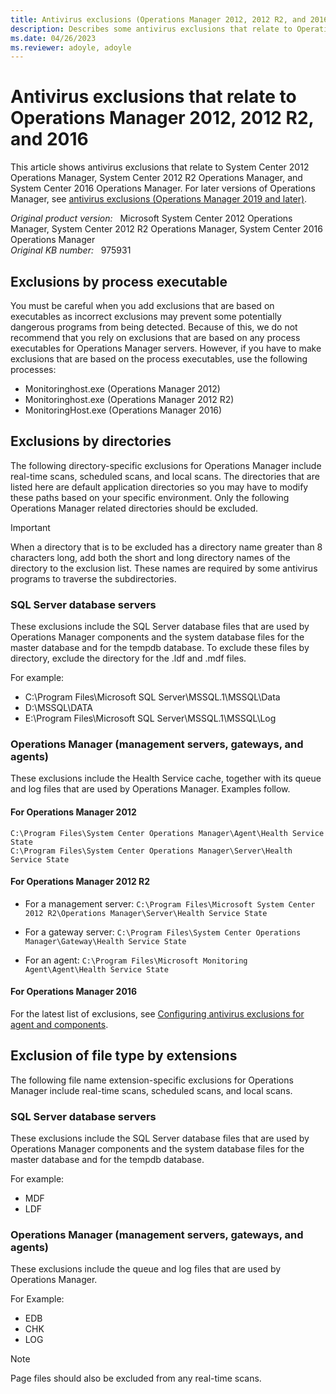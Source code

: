 ```yaml
---
title: Antivirus exclusions (Operations Manager 2012, 2012 R2, and 2016)
description: Describes some antivirus exclusions that relate to Operations Manager. These exclusions include process-based exclusions, directory-specific exclusions, and file name extension-specific exclusions.
ms.date: 04/26/2023
ms.reviewer: adoyle, adoyle
---
```

# Antivirus exclusions that relate to Operations Manager 2012, 2012 R2, and 2016

This article shows antivirus exclusions that relate to System Center 2012 Operations Manager, System Center 2012 R2 Operations Manager, and System Center 2016 Operations Manager. For later versions of Operations Manager, see [antivirus exclusions (Operations Manager 2019 and later)](/system-center/scom/plan-security-antivirus).

_Original product version:_ &nbsp; Microsoft System Center 2012 Operations Manager, System Center 2012 R2 Operations Manager, System Center 2016 Operations Manager  
_Original KB number:_ &nbsp; 975931

## Exclusions by process executable

You must be careful when you add exclusions that are based on executables as incorrect exclusions may prevent some potentially dangerous programs from being detected. Because of this, we do not recommend that you rely on exclusions that are based on any process executables for Operations Manager servers. However, if you have to make exclusions that are based on the process executables, use the following processes:

- Monitoringhost.exe (Operations Manager 2012)
- Monitoringhost.exe (Operations Manager 2012 R2)
- MonitoringHost.exe (Operations Manager 2016)

## Exclusions by directories

The following directory-specific exclusions for Operations Manager include real-time scans, scheduled scans, and local scans. The directories that are listed here are default application directories so you may have to modify these paths based on your specific environment. Only the following Operations Manager related directories should be excluded.

> [!IMPORTANT]
> When a directory that is to be excluded has a directory name greater than 8 characters long, add both the short and long directory names of the directory to the exclusion list. These names are required by some antivirus programs to traverse the subdirectories.

### SQL Server database servers

These exclusions include the SQL Server database files that are used by Operations Manager components and the system database files for the master database and for the tempdb database. To exclude these files by directory, exclude the directory for the .ldf and .mdf files.

For example:

- C:\Program Files\Microsoft SQL Server\MSSQL.1\MSSQL\Data
- D:\MSSQL\DATA
- E:\Program Files\Microsoft SQL Server\MSSQL.1\MSSQL\Log

### Operations Manager (management servers, gateways, and agents)

These exclusions include the Health Service cache, together with its queue and log files that are used by Operations Manager. Examples follow.

#### For Operations Manager 2012

`C:\Program Files\System Center Operations Manager\Agent\Health Service State`  
`C:\Program Files\System Center Operations Manager\Server\Health Service State`

#### For Operations Manager 2012 R2

- For a management server: `C:\Program Files\Microsoft System Center 2012 R2\Operations Manager\Server\Health Service State`

- For a gateway server: `C:\Program Files\System Center Operations Manager\Gateway\Health Service State`

- For an agent: `C:\Program Files\Microsoft Monitoring Agent\Agent\Health Service State`

#### For Operations Manager 2016

For the latest list of exclusions, see [Configuring antivirus exclusions for agent and components](/system-center/scom/plan-security-antivirus).

## Exclusion of file type by extensions

The following file name extension-specific exclusions for Operations Manager include real-time scans, scheduled scans, and local scans.

### SQL Server database servers

These exclusions include the SQL Server database files that are used by Operations Manager components and the system database files for the master database and for the tempdb database.

For example:

- MDF
- LDF

### Operations Manager (management servers, gateways, and agents)

These exclusions include the queue and log files that are used by Operations Manager.

For Example:

- EDB
- CHK
- LOG

> [!NOTE]
> Page files should also be excluded from any real-time scans.
